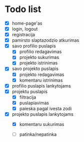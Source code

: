 # Todo list
* [x] home-page'as
* [x] login, logout
* [x] registracija
* [x] pamirsto slaptazodzio atkurimas
* [x] savo profilio puslapis
  * [x] profilio redagavimas
  * [x] projekto sukurimas
  * [x] projekto istrinimas
* [x] savo projekto puslapis
  * [x] projekto redagavimas
  * [x] komentaru istrinimas
* [x] profilio puslapis lankytojams
* [x] projektu puslapis
  * [x] filtracija
  * [x] puslapiavimas
  * [x] paieska pagal ivesta zodi  
* [x] projekto puslapis lankytojams
  * [x] komentaru sukurimas
  * [ ] patinka/nepatinka




<!-- 
a. Pirma iteracija
  1.Pagrindinio puslapio atvaizdavimas
  2.Registracija
  3.Prisijungimas/atsijungimas (autentifikcija)
  4.Pamiršto slaptažodžio atkūrimas
  5.Naudotojo galimybės/leidimai (permissions)
b. Antra iteracija
  1.Projektų sąrašo atvaizdavimas
  2.Projekto atvaizdavimas
  3.Projektų kūrimas
  4.Projekto nuotraukų patalpinimas į duomenų bazę
c. Trečia iteracija
  1.Vartotojo profilio atvaizdavimas
  2.Profilio redagavimas
  3.Filtracija
  4.Paieškos sistema
  5.Projekto koregavimas, ištrinimas
d. Ketvirta iteracija
  1.Komentarų sukūrimas
  2.Komentarų peržiūra
  3.Komentarų ištrinimas
  4.Patinka/nepatinka sistema
 -->
